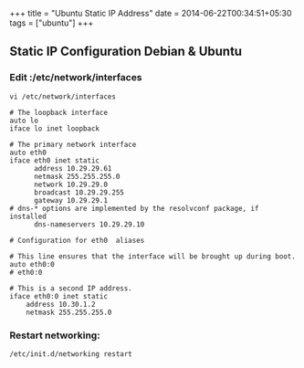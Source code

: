 +++
title = "Ubuntu Static IP Address"
date = 2014-06-22T00:34:51+05:30
tags = ["ubuntu"]
+++


## Static IP Configuration Debian & Ubuntu

### Edit :/etc/network/interfaces
```
vi /etc/network/interfaces

# The loopback interface
auto lo
iface lo inet loopback

# The primary network interface
auto eth0
iface eth0 inet static
      address 10.29.29.61
      netmask 255.255.255.0
      network 10.29.29.0
      broadcast 10.29.29.255
      gateway 10.29.29.1
# dns-* options are implemented by the resolvconf package, if installed
      dns-nameservers 10.29.29.10

# Configuration for eth0  aliases

# This line ensures that the interface will be brought up during boot.
auto eth0:0
# eth0:0

# This is a second IP address.
iface eth0:0 inet static
    address 10.30.1.2
    netmask 255.255.255.0
```

### Restart networking:
```
/etc/init.d/networking restart
```
